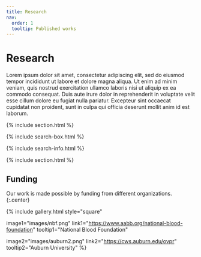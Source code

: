 ```yaml
---
title: Research
nav:
  order: 1
  tooltip: Published works
---
```


# <i class="fas fa-microscope"></i>Research

Lorem ipsum dolor sit amet, consectetur adipiscing elit, sed do eiusmod tempor incididunt ut labore et dolore magna aliqua.
Ut enim ad minim veniam, quis nostrud exercitation ullamco laboris nisi ut aliquip ex ea commodo consequat.
Duis aute irure dolor in reprehenderit in voluptate velit esse cillum dolore eu fugiat nulla pariatur.
Excepteur sint occaecat cupidatat non proident, sunt in culpa qui officia deserunt mollit anim id est laborum.

{% include section.html %}

{% include search-box.html %}

{% include search-info.html %}

{% include section.html %}


## Funding

Our work is made possible by funding from different organizations.
{:.center}

{%
  include gallery.html
  style="square"

  image1="images/nbf.png"
  link1="https://www.aabb.org/national-blood-foundation"
  tooltip1="National Blood Foundation"

  image2="images/auburn2.png"
  link2="https://cws.auburn.edu/ovpr"
  tooltip2="Auburn University"
%}

